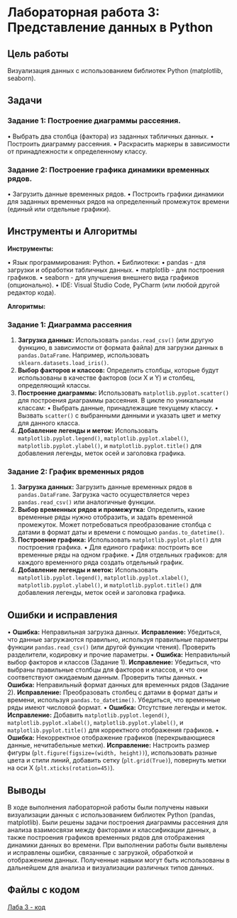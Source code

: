 # Лабораторная работа 3: Представление данных в Python

## Цель работы

Визуализация данных с использованием библиотек Python (matplotlib, seaborn).

## Задачи

### Задание 1: Построение диаграммы рассеяния.

•   Выбрать два столбца (фактора) из заданных табличных данных.
•   Построить диаграмму рассеяния.
•   Раскрасить маркеры в зависимости от принадлежности к определенному классу.

### Задание 2: Построение графика динамики временных рядов.

•   Загрузить данные временных рядов.
•   Построить графики динамики для заданных временных рядов на определенный промежуток времени (единый или отдельные графики).

## Инструменты и Алгоритмы

**Инструменты:**

•   Язык программирования: Python.
•   Библиотеки:
    •   pandas - для загрузки и обработки табличных данных.
    •   matplotlib - для построения графиков.
    •   seaborn - для улучшения внешнего вида графиков (опционально).
•   IDE: Visual Studio Code, PyCharm (или любой другой редактор кода).

**Алгоритмы:**

### Задание 1: Диаграмма рассеяния

1.  **Загрузка данных:** Использовать `pandas.read_csv()` (или другую функцию, в зависимости от формата файла) для загрузки данных в `pandas.DataFrame`.  Например, использовать `sklearn.datasets.load_iris()`.
2.  **Выбор факторов и классов:** Определить столбцы, которые будут использованы в качестве факторов (оси X и Y) и столбец, определяющий классы.
3.  **Построение диаграммы:** Использовать `matplotlib.pyplot.scatter()` для построения диаграммы рассеяния. В цикле по уникальным классам:
    •   Выбрать данные, принадлежащие текущему классу.
    •   Вызвать `scatter()` с выбранными данными и указать цвет и метку для данного класса.
4.  **Добавление легенды и меток:** Использовать `matplotlib.pyplot.legend()`, `matplotlib.pyplot.xlabel()`, `matplotlib.pyplot.ylabel()`, и `matplotlib.pyplot.title()` для добавления легенды, меток осей и заголовка графика.

### Задание 2: График временных рядов

1.  **Загрузка данных:** Загрузить данные временных рядов в `pandas.DataFrame`.  Загрузка часто осуществляется через `pandas.read_csv()` или аналогичные функции.
2.  **Выбор временных рядов и промежутка:** Определить, какие временные ряды нужно отобразить, и задать временной промежуток. Может потребоваться преобразование столбца с датами в формат даты и времени с помощью `pandas.to_datetime()`.
3.  **Построение графика:** Использовать `matplotlib.pyplot.plot()` для построения графика.
    •   Для единого графика: построить все временные ряды на одном графике.
        •   Для отдельных графиков: для каждого временного ряда создать отдельный график.
4.  **Добавление легенды и меток:** Использовать `matplotlib.pyplot.legend()`, `matplotlib.pyplot.xlabel()`, `matplotlib.pyplot.ylabel()`, и `matplotlib.pyplot.title()` для добавления легенды, меток осей и заголовка графика.

## Ошибки и исправления

•   **Ошибка:** Неправильная загрузка данных.
    **Исправление:** Убедиться, что данные загружаются правильно, используя правильные параметры функции `pandas.read_csv()` (или другой функции чтения).  Проверить разделители, кодировку и прочие параметры.
•   **Ошибка:** Неправильный выбор факторов и классов (Задание 1).
    **Исправление:** Убедиться, что выбраны правильные столбцы для факторов и классов, и что они соответствуют ожидаемым данным.  Проверить типы данных.
•   **Ошибка:** Неправильный формат данных для временных рядов (Задание 2).
    **Исправление:** Преобразовать столбец с датами в формат даты и времени, используя `pandas.to_datetime()`. Убедиться, что временные ряды имеют числовой формат.
•   **Ошибка:** Отсутствие легенды и меток.
    **Исправление:** Добавить `matplotlib.pyplot.legend()`, `matplotlib.pyplot.xlabel()`, `matplotlib.pyplot.ylabel()`, и `matplotlib.pyplot.title()` для корректного отображения графиков.
•   **Ошибка:** Некорректное отображение графиков (перекрывающиеся данные, нечитабельные метки).
    **Исправление:** Настроить размер фигуры (`plt.figure(figsize=(width, height))`), использовать разные цвета и стили линий, добавить сетку (`plt.grid(True)`), повернуть метки на оси X (`plt.xticks(rotation=45)`).

## Выводы

В ходе выполнения лабораторной работы были получены навыки визуализации данных с использованием библиотек Python (pandas, matplotlib). Были решены задачи построения диаграммы рассеяния для анализа взаимосвязи между факторами и классификации данных, а также построения графиков временных рядов для отображения динамики данных во времени. При выполнении работы были выявлены и исправлены ошибки, связанные с загрузкой, обработкой и отображением данных. Полученные навыки могут быть использованы в дальнейшем для анализа и визуализации различных типов данных.

## Файлы с кодом

[Лаба 3 - код](https://github.com/varrennnikk/Python/blob/лабы/labs/lab3/lab3.py)
